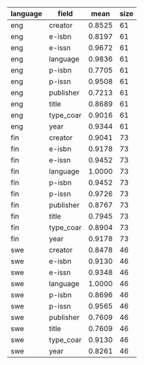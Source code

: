 | language   | field     |   mean |   size |
|------------|-----------|--------|--------|
| eng        | creator   | 0.8525 |     61 |
| eng        | e-isbn    | 0.8197 |     61 |
| eng        | e-issn    | 0.9672 |     61 |
| eng        | language  | 0.9836 |     61 |
| eng        | p-isbn    | 0.7705 |     61 |
| eng        | p-issn    | 0.9508 |     61 |
| eng        | publisher | 0.7213 |     61 |
| eng        | title     | 0.8689 |     61 |
| eng        | type_coar | 0.9016 |     61 |
| eng        | year      | 0.9344 |     61 |
| fin        | creator   | 0.9041 |     73 |
| fin        | e-isbn    | 0.9178 |     73 |
| fin        | e-issn    | 0.9452 |     73 |
| fin        | language  | 1.0000 |     73 |
| fin        | p-isbn    | 0.9452 |     73 |
| fin        | p-issn    | 0.9726 |     73 |
| fin        | publisher | 0.8767 |     73 |
| fin        | title     | 0.7945 |     73 |
| fin        | type_coar | 0.8904 |     73 |
| fin        | year      | 0.9178 |     73 |
| swe        | creator   | 0.8478 |     46 |
| swe        | e-isbn    | 0.9130 |     46 |
| swe        | e-issn    | 0.9348 |     46 |
| swe        | language  | 1.0000 |     46 |
| swe        | p-isbn    | 0.8696 |     46 |
| swe        | p-issn    | 0.9565 |     46 |
| swe        | publisher | 0.7609 |     46 |
| swe        | title     | 0.7609 |     46 |
| swe        | type_coar | 0.9130 |     46 |
| swe        | year      | 0.8261 |     46 |
